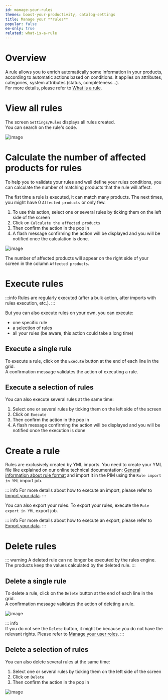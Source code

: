 ```yaml
---
id: manage-your-rules
themes: boost-your-productivity, catalog-settings
title: Manage your **rules**
popular: false
ee-only: true
related: what-is-a-rule
---
```


# Overview

A rule allows you to enrich automatically some information in your products, according to automatic actions based on conditions. It applies on attributes, categories, system attributes (status, completeness...).  
For more details, please refer to [What is a rule](/articles/what-is-a-rule.html).

# View all rules

The screen `Settings/Rules` displays all rules created.  
You can search on the rule's code.

![image](../img/Settings_Rules.png)

# Calculate the number of affected products for rules

To help you to validate your rules and well define your rules conditions, you can calculate the number of matching products that the rule will affect.

The fist time a rule is executed, it can match many products. The next times, you might have 0 `Affected products` or only few.

1.  To use this action, select one or several rules by ticking them on the left side of the screen
1.  Click on `Calculate the affected products`
1.  Then confirm the action in the pop in
1.  A flash message confirming the action will be displayed and you will be notified once the calculation is done.

![image](../img/Settings-RulesCalculation.png)

The number of affected products will appear on the right side of your screen in the column `Affected products`.


# Execute rules

:::info
Rules are regularly executed (after a bulk action, after imports with rules execution, etc.).
:::

But you can also execute rules on your own, you can execute:
*   one specific rule
*   a selection of rules
*   all your rules (be aware, this action could take a long time)

## Execute a single rule

To execute a rule, click on the `Execute` button at the end of each line in the grid.  
A confirmation message validates the action of executing a rule.

## Execute a selection of rules

You can also execute several rules at the same time:
1.  Select one or several rules by ticking them on the left side of the screen
1.  Click on `Execute`
1.  Then confirm the action in the pop in
1.  A flash message confirming the action will be displayed and you will be notified once the execution is done

# Create a rule

Rules are exclusively created by YML imports. You need to create your YML file like explained on our online technical documentation: [General information about rule format](https://docs.akeneo.com/1.7/cookbook/rule/general_information_on_rule_format.html#enrichment-rule-structure) and import it in the PIM using the `Rule import in YML` import job.

::: info
For more details about how to execute an import, please refer to [Import your data](/articles/imports.html).
:::

You can also export your rules. To export your rules, execute the `Rule export in YML` export job.

::: info
For more details about how to execute an export, please refer to [Export your data](/articles/exports.html).
:::

# Delete rules

::: warning
A deleted rule can no longer be executed by the rules engine. The products keep the values calculated by the deleted rule.
:::

## Delete a single rule

To delete a rule, click on the `Delete` button at the end of each line in the grid.  
A confirmation message validates the action of deleting a rule.

![image](../img/Settings_DeleteHover.png)

::: info  
If you do not see the `Delete` button, it might be because you do not have the relevant rights. Please refer to [Manage your user roles](/articles/build-your-user-roles.html).
:::

## Delete a selection of rules

You can also delete several rules at the same time:
1.  Select one or several rules by ticking them on the left side of the screen  
1.  Click on `Delete`
1.  Then confirm the action in the pop in

![image](../img/Settings_RulesBulkActionDelete.png)
